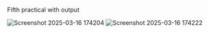 Fifth practical with output

![Screenshot 2025-03-16 174204](https://github.com/user-attachments/assets/af5aa0a6-b554-4767-bb96-bcfed9732ef8)
![Screenshot 2025-03-16 174222](https://github.com/user-attachments/assets/70609e43-ad00-4ec8-b806-0728a5b67a41)
